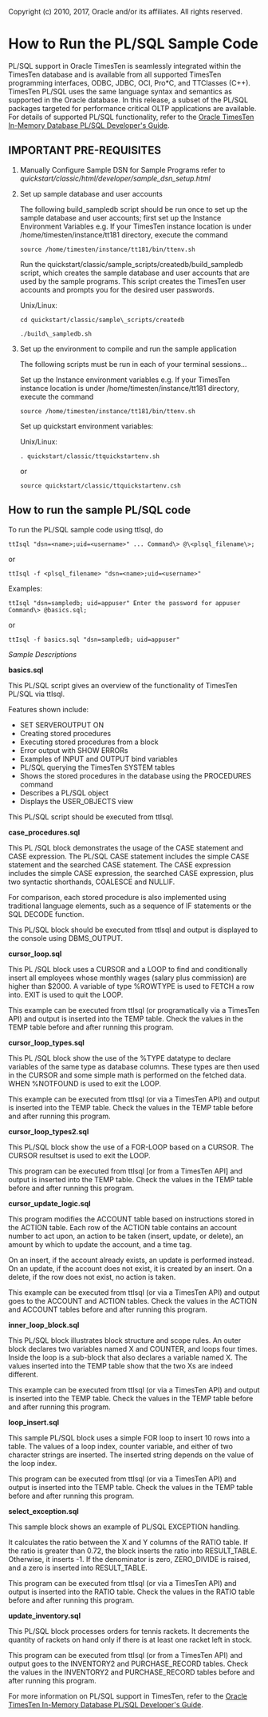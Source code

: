 Copyright (c) 2010, 2017, Oracle and/or its affiliates. All rights reserved.

# How to Run the PL/SQL Sample Code

PL/SQL support in Oracle TimesTen is seamlessly integrated within the TimesTen database and is available from all supported TimesTen programming interfaces, ODBC, JDBC, OCI, Pro*C, and TTClasses (C++). TimesTen PL/SQL uses the same language syntax and semantics as supported
in the Oracle database. In this release, a subset of the PL/SQL packages targeted for performance critical OLTP applications are available. For details of supported PL/SQL functionality, refer to the [Oracle TimesTen In-Memory Database PL/SQL Developer's Guide](https://docs.oracle.com/cd/E21901_01/timesten.1122/e21639/toc.htm).

## IMPORTANT PRE-REQUISITES

1. Manually Configure Sample DSN for Sample Programs refer to _quickstart/classic/html/developer/sample\_dsn\_setup.html_

2. Set up sample database and user accounts

   The following build_sampledb script should be run once to set up the sample database and user accounts; first set up the Instance Environment Variables e.g. If your TimesTen instance location is under /home/timesten/instance/tt181 directory, execute the command

    `source /home/timesten/instance/tt181/bin/ttenv.sh`

    Run the quickstart/classic/sample\_scripts/createdb/build\_sampledb script, which creates the sample database and user accounts that are used by the sample programs. This script creates the TimesTen user accounts and prompts you for the desired user passwords.

    Unix/Linux:
    
    `cd quickstart/classic/sample\_scripts/createdb`
    
    `./build\_sampledb.sh`

3. Set up the environment to compile and run the sample application

    The following scripts must be run in each of your terminal sessions...

    Set up the Instance environment variables e.g. If your TimesTen instance location is under /home/timesten/instance/tt181 directory, execute the command

    `source /home/timesten/instance/tt181/bin/ttenv.sh`

    Set up quickstart environment variables:
    
    Unix/Linux:
    
    `. quickstart/classic/ttquickstartenv.sh`
    
    or
    
    `source quickstart/classic/ttquickstartenv.csh`

## How to run the sample PL/SQL code

To run the PL/SQL sample code using ttIsql, do

`ttIsql "dsn=<name>;uid=<username>"
...
Command\> @\<plsql_filename\>;`

or

`ttIsql -f <plsql_filename> "dsn=<name>;uid=<username>"`

Examples:

`ttIsql "dsn=sampledb; uid=appuser"
Enter the password for appuser
Command\> @basics.sql;`

or

`ttIsql -f basics.sql "dsn=sampledb; uid=appuser"`

_Sample Descriptions_

**basics.sql**

This PL/SQL script gives an overview of the functionality of TimesTen PL/SQL via ttIsql.

Features shown include:

* SET SERVEROUTPUT ON
* Creating stored procedures
* Executing stored procedures from a block
* Error output with SHOW ERRORs
* Examples of INPUT and OUTPUT bind variables
* PL/SQL querying the TimesTen SYSTEM tables
* Shows the stored procedures in the database using the PROCEDURES
  command
* Describes a PL/SQL object
* Displays the USER_OBJECTS view

This PL/SQL script should be executed from ttIsql.

**case\_procedures.sql**

This PL /SQL block demonstrates the usage of the CASE statement and CASE expression. The PL/SQL CASE statement includes the simple CASE statement and the searched CASE statement. The CASE expression includes the simple CASE expression, the searched CASE expression, plus two syntactic shorthands, COALESCE and NULLIF.

For comparison, each stored procedure is also implemented using traditional language elements, such as a sequence of IF statements or the SQL DECODE function.

This PL/SQL block should be executed from ttIsql and output is displayed to the console using DBMS_OUTPUT.

**cursor\_loop.sql**

This PL /SQL block uses a CURSOR and a LOOP to find and conditionally insert all employees whose monthly wages (salary plus commission) are higher than $2000. A variable of type %ROWTYPE is used to FETCH a row into. EXIT is used to quit the LOOP.

This example can be executed from ttIsql (or programatically via a TimesTen API) and output is inserted into the TEMP table. Check the values in the TEMP table before and after running this program.

**cursor\_loop\_types.sql**

This PL /SQL block show the use of the %TYPE datatype to declare variables of the same type as database columns. These types are then used in the CURSOR and some simple math is performed on the fetched data. WHEN %NOTFOUND is used to exit the LOOP.

This example can be executed from ttIsql (or via a TimesTen API) and output is inserted into the TEMP table. Check the values in the TEMP table before and after running this program.


**cursor\_loop\_types2.sql**

This PL/SQL block show the use of a FOR-LOOP based on a CURSOR. The CURSOR resultset is used to exit the LOOP.

This program can be executed from ttIsql [or from a TimesTen API] and output is inserted into the TEMP table. Check the values in the TEMP table before and after running this program.

**cursor\_update\_logic.sql**

This program modifies the ACCOUNT table based on instructions stored in the ACTION table. Each row of the ACTION table contains an account number to act upon, an action to be taken (insert, update, or delete), an amount by which to update the account, and a time tag.

On an insert, if the account already exists, an update is performed instead. On an update, if the account does not exist, it is created by an insert. On a delete, if the row does not exist, no action is taken.

This example can be executed from ttIsql (or via a TimesTen API) and output goes to the ACCOUNT and ACTION tables. Check the values in the ACTION and ACCOUNT tables before and after running this program.

**inner\_loop\_block.sql**

This PL/SQL block illustrates block structure and scope rules. An outer block declares two variables named X and COUNTER, and loops four times. Inside the loop is a sub-block that also declares a variable named X. The values inserted into the TEMP table show that the two Xs are indeed different.

This example can be executed from ttIsql (or via a TimesTen API) and output is inserted into the TEMP table. Check the values in the TEMP table before and after running this program.

**loop\_insert.sql**

This sample PL/SQL block uses a simple FOR loop to insert 10 rows into a table. The values of a loop index, counter variable, and either of two character strings are inserted. The inserted string depends on the value of the loop index.

This program can be executed from ttIsql (or via a TimesTen API) and output is inserted into the TEMP table. Check the values in the TEMP table before and after running this program.


**select\_exception.sql**

This sample block shows an example of PL/SQL EXCEPTION handling.

It calculates the ratio between the X and Y columns of the RATIO table. If the ratio is greater than 0.72, the block inserts the ratio into RESULT\_TABLE. Otherwise, it inserts -1. If the denominator is zero, ZERO\_DIVIDE is raised, and a zero is inserted into RESULT\_TABLE.

This program can be executed from ttIsql (or via a TimesTen API) and output is inserted into the RATIO table. Check the values in the RATIO table before and after running this program.


**update\_inventory.sql**

This PL/SQL block processes orders for tennis rackets. It decrements the quantity of rackets on hand only if there is at least one racket left in stock.

This program can be executed from ttIsql (or from a TimesTen API) and output goes to the INVENTORY2 and PURCHASE\_RECORD tables. Check the values in the INVENTORY2 and PURCHASE\_RECORD tables before and after running this program.

For more information on PL/SQL support in TimesTen, refer to the [Oracle TimesTen In-Memory Database PL/SQL Developer's Guide](https://docs.oracle.com/database/timesten-18.1/TTPLS/toc.htm). 
